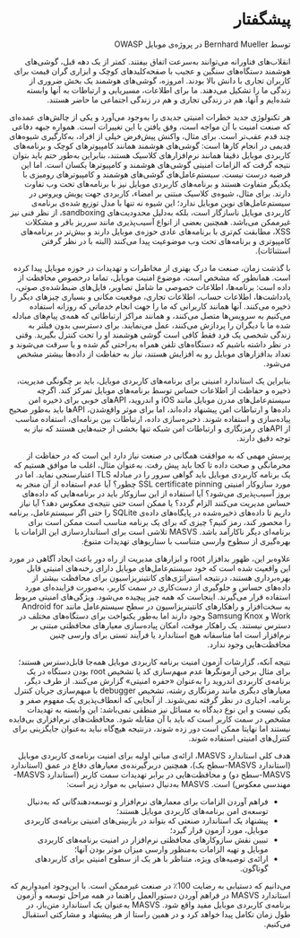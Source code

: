 <div dir="rtl" markdown="1">

# پیشگفتار

توسط Bernhard Mueller در پروژه‌ی موبایل OWASP

انقلاب‌های فناورانه می‌توانند به‌سرعت اتفاق بیفتند. کمتر از یک دهه قبل، گوشی‌های هوشمند دستگاه‌های سنگین و عجیب با صفحه‌کلیدهای کوچک و ابزاری گران قیمت برای کاربران تجاری با دانش بالا بودند. امروزه، گوشی‌های هوشمند یک بخش ضروری از زندگی ما را تشکیل می‌دهند. ما برای اطلاعات، مسیریابی و ارتباطات به آنها وابسته شده‌ایم و آنها، هم در زندگی تجاری و هم در زندگی اجتماعی ما حاضر هستند.

هر تکنولوژی جدید خطرات امنیتی جدیدی را به‌وجود می‌آورد و یکی از چالش‌های عمده‌ای که صنعت امنیت با آن مواجه است، وفق یافتن با این تغییرات است. همواره جبهه دفاعی چند قدم عقب‌تر است. برای مثال، واکنش پیش‌فرض خیلی از افراد، به‌کارگیری شیوه‌های قدیمی در انجام کارها است: گوشی‌های هوشمند همانند کامپیوترهای کوچک و برنامه‌های کاربردی موبایل دقیقا همانند نرم‌افزارهای کلاسیک هستند، بنابراین به‌طور حتم باید بتوان نتیجه گرفت که الزامات امنیتی گوشی‌های هوشمند و کامپیوترها یکسان است. اما این فرضیه درست نیست. سیستم‌عامل‌های گوشی‌های هوشمند و کامپیوترهای رومیزی با یکدیگر متفاوت هستند و برنامه‌های کاربردی موبایل نیز با برنامه‌های تحت وب تفاوت دارند. برای مثال، شیوه‌ی کلاسیک مبتنی بر امضاء، کاربردی جهت پویش ویروس در سیستم‌عامل‌های نوین موبایل  ندارد؛ این شیوه نه تنها با مدل توزیع شده‌ی برنامه‌ی کاربردی موبایل ناسازگار است، بلکه به‌دلیل محدودیت‌های sandboxing، از نظر فنی نیز غیرممکن می‌باشد. همچنین بعضی از انواع آسیب‌پذیری مانند سرریز بافر و مشکلات XSS، مطابقت کم‌تری با برنامه‌های عادی حوزه‌ی موبایل دارند و بیش‌تر در برنامه‌های کامپیوتری و برنامه‌های تحت وب موضوعیت پیدا می‌کنند (البته با در نظر گرفتن استثنائات).

با گذشت زمان، صنعت ما درک بهتری از مخاطرات و تهدیدات در حوزه موبایل پیدا کرده است. همانطور که مشخص است، موضوع امنیت موبایل، تماما در‌خصوص محافظت از داده است: برنامه‌ها، اطلاعات خصوصی ما شامل تصاویر، فایل‌های ضبط‌شده‌ی صوتی، یادداشت‌ها، اطلاعات حساب، اطلاعات تجاری، موقعیت مکانی و بسیاری چیزهای دیگر را ذخیره می‌کنند. آنها همانند کاربرانی که ما را جهت انجام خدماتی که روزانه استفاده می‌کنیم به سرویس‌ها متصل می‌کنند، و همانند مراکز ارتباطاتی که همه‌ی پیام‌های مبادله شده ما با دیگران را پردازش می‌کنند، عمل می‌نمایند. برای دسترسی بدون فیلتر به زندگی شخصی یک فرد فقط کافی است گوشی هوشمند او را تحت کنترل بگیرید. وقتی در نظر داشته باشیم که دستگاه‌های تلفن همراه به‌راحتی گم شده و یا سرقت می‌شوند و تعداد بدافزارهای موبایل رو به افزایش هستند، نیاز به حفاظت از داده‌ها بیشتر مشخص می‌شود.

بنابراین یک استاندارد امنیتی برای برنامه‌های کاربردی موبایل، باید بر چگونگی مدیریت، ذخیره و حفاظت از اطلاعات حساس توسط برنامه‌های موبایل تمرکز کند. اگرچه سیستم‌عامل‌های مدرن موبایل مانند iOS و اندروید، APIهای خوبی برای ذخیره امن داده‌ها و ارتباطات امن پیشنهاد داده‌اند، اما برای موثر واقع‌شدن، APIها باید به‌طور صحیح پیاده‌سازی و استفاده شوند. ذخیره‌سازی داده، ارتباطات بین ‌برنامه‌ای، استفاده مناسب از API‌های رمزنگاری و ارتباطات امن شبکه تنها بخشی از جنبه‌هایی هستند که نیاز به توجه دقیق دارند.

پرسش مهمی که به موافقت همگانی در صنعت نیاز دارد این است که در حفاظت از محرمانگی و صحت داده تا کجا باید پیش رفت. به‌عنوان مثال، اغلب ما موافق هستیم که یک برنامه کاربردی موبایل باید گواهی سرور را در مبادله TLS اعتبارسنجی نماید. اما در مورد سازوکار امنیتی SSL certificate pinning چطور؟ آیا عدم استفاده از آن منجر به بروز آسیب‌پذیری می‌شود؟ آیا استفاده از این سازوکار باید در برنامه‌هایی که داده‌های حساس مدیریت می‌کنند الزام گردد؟ یا ممکن است حتی نتیجه‌ی معکوس دهد؟ آیا نیاز داریم تا داده‌های ذخیره‌شده در پایگاه‌های داده‌ی SQLite را حتی اگر سیستم‌عامل، برنامه را محصور کند، رمز کنیم؟ چیزی که برای یک برنامه مناسب است ممکن است برای برنامه‌ای دیگر ناکارآمد باشد. MASVS تلاشی است برای استانداردسازی این الزامات با بهره‌گیری از سطوح وارسی‌ متناسب با سناریوهای تهدیدات متنوع.

علاوه‌بر این، ظهور بدافزار root و ابزارهای مدیریت از راه دور باعث ایجاد آگاهی در مورد این واقعیت شده است که خود سیستم‌عامل‌های موبایل دارای رخنه‌های امنیتی قابل ‌بهره‌برداری هستند، درنتیجه استراتژی‌های کانتینریزاسیون برای محافظت بیشتر از داده‌های حساس و جلوگیری از دست‌کاری در سمت کاربر، به‌صورت فزاینده‌ای مورد استفاده قرار می‌گیرند. اینجاست که همه چیز پیچیده می‌شود. ویژگی‌های امنیتی مربوط به سخت‌افزار و راهکارهای کانتینریزاسیون در سطح سیستم‌عامل مانند Android for Work و Samsung Knox وجود دارند اما به‌طور یکنواخت برای دستگاه‌های مختلف در دسترس نیستند. یک راهکار موقت، امکان پیاده‌سازی معیارهای محافظتی مبتنی بر نرم‌افزار است اما متاسفانه هیچ استاندارد یا فرآیند تستی برای وارسی چنین محافظت‌هایی وجود ندارد.

نتیجه آنکه، گزارشات آزمون امنیت برنامه کاربردی موبایل همه‌جا قابل‌دسترس هستند؛ برای مثال برخی آزمونگرها عدم مبهم‌سازی کد یا تشخیص root بودن دستگاه در یک برنامه‌ی کاربردی اندروید را به‌عنوان «حفره امنیتی» گزارش می‌کنند. از طرف دیگر، معیارهای دیگری مانند رمزنگاری رشته، تشخیص debugger یا مبهم‌سازی جریان کنترل برنامه، اجباری در نظر گرفته نمی‌شوند. از آنجایی که انعطاف‌پذیری یک مفهوم صفر و یکی نیست و این نوع دیدگاه به مسائل نیز منطقی نمی‌باشد: این وابسته به تهدیدات مشخص در سمت کاربر است که باید با آن مقابله شود. محافظت‌های نرم‌افزاری بی‌فایده نیستند اما نهایتا ممکن است دور زده شوند، درنتیجه هیچ‌گاه نباید به‌عنوان جایگزینی برای کنترل‌های امنیتی استفاده شوند.

هدف کلی استاندارد MASVS، ارائه‌ی مبانی اولیه برای امنیت برنامه‌ی کاربردی موبایل (استاندارد MASVS-سطح یک)، همچنین دربرگیرنده‌ی معیارهای دفاع در عمق (استاندارد MASVS-سطح دو) و محافظت‌هایی در برابر تهدیدات سمت کاربر (استاندارد MASVS-مهندسی معکوس) است. MASVS به‌دنبال دستیابی به موارد زیر است:

- فراهم آوردن الزامات برای معمارهای نرم‌افزار و توسعه‌دهندگانی که به‌دنبال توسعه‌ی امن برنامه‌های کاربردی موبایل هستند؛
- پیشنهاد یک استاندارد صنعتی که بتواند در بازبینی‌های امنیتی برنامه‌ی کاربردی موبایل، مورد آزمون قرار گیرد؛
- تبیین نقش سازوکارهای محافظتی نرم‌افزار در امنیت برنامه‌های کاربردی موبایل و تهیه الزامات به‌منظور وارسی میزان موثر بودن آنها؛
- ارائه‌ی توصیه‌های ویژه، متناظر با هر یک از سطوح امنیتی برای کاربردهای گوناگون.

می‌دانیم که دستیابی به رضایت  100٪ در صنعت غیرممکن است. با این‌وجود امیدواریم که استاندارد MASVS در فراهم آوردن دستورالعمل راهنما در همه مراحل توسعه و آزمون برنامه‌ی کاربردی موبایل مفید واقع شود. MASVS به‌عنوان یک استاندارد متن‌باز، در طول زمان تکامل پیدا خواهد کرد و در همین راستا از هر پیشنهاد و مشارکتی استقبال می‌کنیم.

</div>
